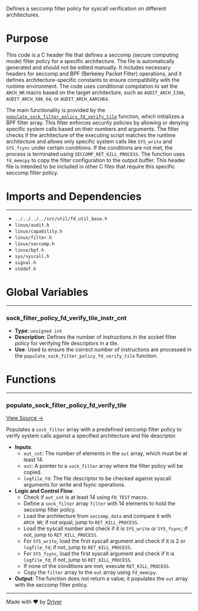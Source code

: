 <!--------------------------------------------------------------------------------->
<!-- IMPORTANT: This file is auto-generated by Driver (https://driver.ai). -------->
<!-- Manual edits may be overwritten on future commits. --------------------------->
<!--------------------------------------------------------------------------------->

Defines a seccomp filter policy for syscall verification on different architectures.

# Purpose
This code is a C header file that defines a seccomp (secure computing mode) filter policy for a specific architecture. The file is automatically generated and should not be edited manually. It includes necessary headers for seccomp and BPF (Berkeley Packet Filter) operations, and it defines architecture-specific constants to ensure compatibility with the runtime environment. The code uses conditional compilation to set the `ARCH_NR` macro based on the target architecture, such as `AUDIT_ARCH_I386`, `AUDIT_ARCH_X86_64`, or `AUDIT_ARCH_AARCH64`.

The main functionality is provided by the [`populate_sock_filter_policy_fd_verify_tile`](<#populate_sock_filter_policy_fd_verify_tile>) function, which initializes a BPF filter array. This filter enforces security policies by allowing or denying specific system calls based on their numbers and arguments. The filter checks if the architecture of the executing script matches the runtime architecture and allows only specific system calls like `SYS_write` and `SYS_fsync` under certain conditions. If the conditions are not met, the process is terminated using `SECCOMP_RET_KILL_PROCESS`. The function uses `fd_memcpy` to copy the filter configuration to the output buffer. This header file is intended to be included in other C files that require this specific seccomp filter policy.
# Imports and Dependencies

---
- `../../../../src/util/fd_util_base.h`
- `linux/audit.h`
- `linux/capability.h`
- `linux/filter.h`
- `linux/seccomp.h`
- `linux/bpf.h`
- `sys/syscall.h`
- `signal.h`
- `stddef.h`


# Global Variables

---
### sock\_filter\_policy\_fd\_verify\_tile\_instr\_cnt
- **Type**: ``unsigned int``
- **Description**: Defines the number of instructions in the socket filter policy for verifying file descriptors in a tile.
- **Use**: Used to ensure the correct number of instructions are processed in the `populate_sock_filter_policy_fd_verify_tile` function.


# Functions

---
### populate\_sock\_filter\_policy\_fd\_verify\_tile<!-- {{#callable:populate_sock_filter_policy_fd_verify_tile}} -->
[View Source →](<../../../../../../src/disco/verify/generated/fd_verify_tile_seccomp.h#L26>)

Populates a `sock_filter` array with a predefined seccomp filter policy to verify system calls against a specified architecture and file descriptor.
- **Inputs**:
    - `out_cnt`: The number of elements in the `out` array, which must be at least 14.
    - `out`: A pointer to a `sock_filter` array where the filter policy will be copied.
    - `logfile_fd`: The file descriptor to be checked against syscall arguments for write and fsync operations.
- **Logic and Control Flow**:
    - Check if `out_cnt` is at least 14 using `FD_TEST` macro.
    - Define a `sock_filter` array `filter` with 14 elements to hold the seccomp filter policy.
    - Load the architecture from `seccomp_data` and compare it with `ARCH_NR`; if not equal, jump to `RET_KILL_PROCESS`.
    - Load the syscall number and check if it is `SYS_write` or `SYS_fsync`; if not, jump to `RET_KILL_PROCESS`.
    - For `SYS_write`, load the first syscall argument and check if it is 2 or `logfile_fd`; if not, jump to `RET_KILL_PROCESS`.
    - For `SYS_fsync`, load the first syscall argument and check if it is `logfile_fd`; if not, jump to `RET_KILL_PROCESS`.
    - If none of the conditions are met, execute `RET_KILL_PROCESS`.
    - Copy the `filter` array to the `out` array using `fd_memcpy`.
- **Output**: The function does not return a value; it populates the `out` array with the seccomp filter policy.



---
Made with ❤️ by [Driver](https://www.driver.ai/)